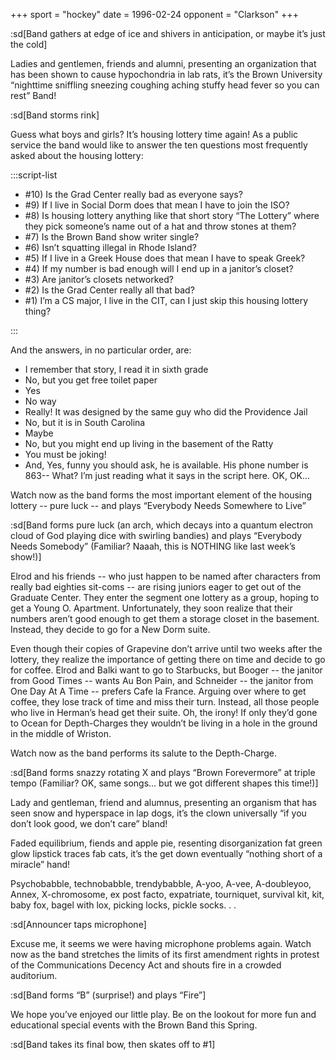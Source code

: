 +++
sport = "hockey"
date = 1996-02-24
opponent = "Clarkson"
+++

:sd[Band gathers at edge of ice and shivers in anticipation, or maybe it’s just the cold]

Ladies and gentlemen, friends and alumni, presenting an organization that has been shown to cause hypochondria in lab rats, it’s the Brown University “nighttime sniffling sneezing coughing aching stuffy head fever so you can rest” Band!

:sd[Band storms rink]

Guess what boys and girls? It’s housing lottery time again! As a public service the band would like to answer the ten questions most frequently asked about the housing lottery:

:::script-list

- #10) Is the Grad Center really bad as everyone says?
- #9) If I live in Social Dorm does that mean I have to join the ISO?
- #8) Is housing lottery anything like that short story “The Lottery” where they pick someone’s name out of a hat and throw stones at them?
- #7) Is the Brown Band show writer single?
- #6) Isn’t squatting illegal in Rhode Island?
- #5) If I live in a Greek House does that mean I have to speak Greek?
- #4) If my number is bad enough will I end up in a janitor’s closet?
- #3) Are janitor’s closets networked?
- #2) Is the Grad Center really all that bad?
- #1) I’m a CS major, I live in the CIT, can I just skip this housing lottery thing?

:::

And the answers, in no particular order, are:

- I remember that story, I read it in sixth grade
- No, but you get free toilet paper
- Yes
- No way
- Really! It was designed by the same guy who did the Providence Jail
- No, but it is in South Carolina
- Maybe
- No, but you might end up living in the basement of the Ratty
- You must be joking!
- And, Yes, funny you should ask, he is available. His phone number is 863-- What? I’m just reading what it says in the script here. OK, OK...

Watch now as the band forms the most important element of the housing lottery -- pure luck -- and plays “Everybody Needs Somewhere to Live”

:sd[Band forms pure luck (an arch, which decays into a quantum electron cloud of God playing dice with swirling bandies) and plays “Everybody Needs Somebody” (Familiar? Naaah, this is NOTHING like last week’s show!)]

Elrod and his friends -- who just happen to be named after characters from really bad eighties sit-coms -- are rising juniors eager to get out of the Graduate Center. They enter the segment one lottery as a group, hoping to get a Young O. Apartment. Unfortunately, they soon realize that their numbers aren’t good enough to get them a storage closet in the basement. Instead, they decide to go for a New Dorm suite.

Even though their copies of Grapevine don’t arrive until two weeks after the lottery, they realize the importance of getting there on time and decide to go for coffee. Elrod and Balki want to go to Starbucks, but Booger -- the janitor from Good Times -- wants Au Bon Pain, and Schneider -- the janitor from One Day At A Time -- prefers Cafe la France. Arguing over where to get coffee, they lose track of time and miss their turn. Instead, all those people who live in Herman’s head get their suite. Oh, the irony! If only they’d gone to Ocean for Depth-Charges they wouldn’t be living in a hole in the ground in the middle of Wriston.

Watch now as the band performs its salute to the Depth-Charge.

:sd[Band forms snazzy rotating X and plays “Brown Forevermore” at triple tempo (Familiar? OK, same songs... but we got different shapes this time!)]

Lady and gentleman, friend and alumnus, presenting an organism that has seen snow and hyperspace in lap dogs, it’s the clown universally “if you don’t look good, we don’t care” bland!

Faded equilibrium, fiends and apple pie, resenting disorganization fat green glow lipstick traces fab cats, it’s the get down eventually “nothing short of a miracle” hand!

Psychobabble, technobabble, trendybabble, A-yoo, A-vee, A-doubleyoo, Annex, X-chromosome, ex post facto, expatriate, tourniquet, survival kit, kit, baby fox, bagel with lox, picking locks, pickle socks. . .

:sd[Announcer taps microphone]

Excuse me, it seems we were having microphone problems again. Watch now as the band stretches the limits of its first amendment rights in protest of the Communications Decency Act and shouts fire in a crowded auditorium.

:sd[Band forms “B” (surprise!) and plays “Fire”]

We hope you’ve enjoyed our little play. Be on the lookout for more fun and educational special events with the Brown Band this Spring.

:sd[Band takes its final bow, then skates off to #1]
